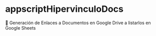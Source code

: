 # appscriptHipervinculoDocs
📌 Generación de Enlaces a Documentos en Google Drive a listarlos en Google Sheets
